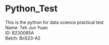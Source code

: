 # Python_Test
This is the python for data science practical test
<br>
Name: Teh Jun Yuan
<br>
ID: B230085A
<br>
Batch: BoS23-A2
